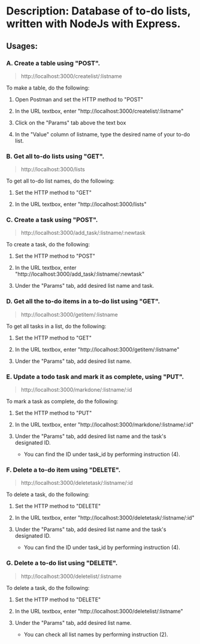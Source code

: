 # Description: Database of to-do lists, written with NodeJs with Express.

## Usages:

### A. Create a table using "POST".

   > http://localhost:3000/createlist/:listname
   
   To make a table, do the following:
   
   1.  Open Postman and set the HTTP method to "POST"
   
   2.  In the URL textbox, enter "http://localhost:3000/createlist/:listname"
   
   3. Click on the "Params" tab above the text box
   
   4. In the "Value" column of listname, type the desired name of your to-do list.
   
### B. Get all to-do lists using "GET".

   > http://localhost:3000/lists
   
   To get all to-do list names, do the following:
   
   1. Set the HTTP method to "GET"
   
   2. In the URL textbox, enter "http://localhost:3000/lists"
   
### C. Create a task using "POST".

   > http://localhost:3000/add_task/:listname/:newtask
   
   To create a task, do the following:
   
   1. Set the HTTP method to "POST"
   
   2. In the URL textbox, enter "http://localhost:3000/add_task/:listname/:newtask"
   
   3. Under the "Params" tab, add desired list name and task.
   
### D. Get all the to-do items in a to-do list using "GET".

   > http://localhost:3000/getitem/:listname
   
   To get all tasks in a list, do the following:
   
   1. Set the HTTP method to "GET"
   
   2. In the URL textbox, enter "http://localhost:3000/getitem/:listname"
   
   3. Under the "Params" tab, add desired list name.

### E. Update a todo task and mark it as complete, using "PUT".

   > http://localhost:3000/markdone/:listname/:id
   
   To mark a task as complete, do the following:
   
   1. Set the HTTP method to "PUT"
   
   2. In the URL textbox, enter "http://localhost:3000/markdone/:listname/:id"
   
   3. Under the "Params" tab, add desired list name and the task's designated ID.
   
      - You can find the ID under task_id by performing instruction (4).
      
### F. Delete a to-do item using "DELETE".

   > http://localhost:3000/deletetask/:listname/:id
   
   To delete a task, do the following:
   
   1. Set the HTTP method to "DELETE"
   
   2. In the URL textbox, enter "http://localhost:3000/deletetask/:listname/:id"
   
   3. Under the "Params" tab, add desired list name and the task's designated ID.
   
      - You can find the ID under task_id by performing instruction (4).
      
### G. Delete a to-do list using "DELETE".

   > http://localhost:3000/deletelist/:listname
   
   To delete a task, do the following:
   
   1. Set the HTTP method to "DELETE"
   
   2. In the URL textbox, enter "http://localhost:3000/deletelist/:listname"
   
   3. Under the "Params" tab, add desired list name.
   
      - You can check all list names by performing instruction (2).
